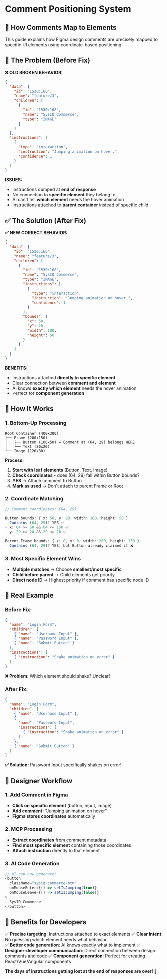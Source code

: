 # Comment Positioning System

## 🎯 **How Comments Map to Elements**

This guide explains how Figma design comments are precisely mapped to specific UI elements using coordinate-based positioning.

## 🔧 **The Problem (Before Fix)**

**❌ OLD BROKEN BEHAVIOR:**
```json
{
  "data": {
    "id": "1530:166",
    "name": "feature/3", 
    "children": [
      {
        "id": "1530:168", 
        "name": "SysIQ Commerce",
        "type": "IMAGE"
      }
    ]
  },
  "instructions": [
    {
      "type": "interaction",
      "instruction": "Jumping animation on hover.",
      "confidence": 1
    }
  ]
}
```

**ISSUES:**
- Instructions dumped at **end of response**
- No connection to **specific element** they belong to
- AI can't tell **which element** needs the hover animation
- Instructions attached to **parent container** instead of specific child

## ✅ **The Solution (After Fix)**

**✅ NEW CORRECT BEHAVIOR:**
```json
{
  "data": {
    "id": "1530:166",
    "name": "feature/3",
    "children": [
      {
        "id": "1530:168",
        "name": "SysIQ Commerce", 
        "type": "IMAGE",
        "instructions": [
          {
            "type": "interaction",
            "instruction": "Jumping animation on hover.",
            "confidence": 1
          }
        ],
        "bounds": {
          "x": 50,
          "y": 20, 
          "width": 100,
          "height": 50
        }
      }
    ]
  }
}
```

**BENEFITS:**
- Instructions attached **directly to specific element**
- Clear connection between **comment and element**
- AI knows **exactly which element** needs the hover animation
- Perfect for **component generation**

## 🧠 **How It Works**

### **1. Bottom-Up Processing**
```
Root Container (400x300)
├── Frame (200x150) 
│   ├── Button (100x50) ← Comment at (64, 29) belongs HERE
│   └── Text (80x20)
└── Image (120x80)
```

**Process:**
1. **Start with leaf elements** (Button, Text, Image)
2. **Check coordinates** - does (64, 29) fall within Button bounds?
3. **YES** → Attach comment to Button
4. **Mark as used** → Don't attach to parent Frame or Root

### **2. Coordinate Matching**
```typescript
// Comment coordinates: (64, 29)

Button bounds: { x: 50, y: 20, width: 100, height: 50 }
- Contains (64, 29)? YES ✅
- x: 64 >= 50 && 64 <= 150 ✅  
- y: 29 >= 20 && 29 <= 70 ✅

Parent Frame bounds: { x: 0, y: 0, width: 200, height: 150 }  
- Contains (64, 29)? YES, but Button already claimed it ❌
```

### **3. Most Specific Element Wins**
- **Multiple matches** → Choose **smallest/most specific**
- **Child before parent** → Child elements get priority
- **Direct node ID** → Highest priority if comment has specific node ID

## 📍 **Real Example**

### **Before Fix:**
```json
{
  "name": "Login Form",
  "children": [
    { "name": "Username Input" },
    { "name": "Password Input" }, 
    { "name": "Submit Button" }
  ],
  "instructions": [
    { "instruction": "Shake animation on error" }
  ]
}
```
**❌ Problem:** Which element should shake? Unclear!

### **After Fix:**
```json
{
  "name": "Login Form", 
  "children": [
    { "name": "Username Input" },
    { 
      "name": "Password Input",
      "instructions": [
        { "instruction": "Shake animation on error" }
      ]
    },
    { "name": "Submit Button" }
  ]
}
```
**✅ Solution:** Password Input specifically shakes on error!

## 🎨 **Designer Workflow**

### **1. Add Comment in Figma**
- **Click on specific element** (button, input, image)
- **Add comment:** "Jumping animation on hover"
- **Figma stores coordinates** automatically

### **2. MCP Processing**  
- **Extract coordinates** from comment metadata
- **Find most specific element** containing those coordinates
- **Attach instruction** directly to that element

### **3. AI Code Generation**
```typescript
// AI can now generate:
<button 
  className="sysiq-commerce-btn"
  onMouseEnter={() => setIsJumping(true)}
  onMouseLeave={() => setIsJumping(false)}
>
  SysIQ Commerce
</button>
```

## 🚀 **Benefits for Developers**

✅ **Precise targeting**: Instructions attached to exact elements
✅ **Clear intent**: No guessing which element needs what behavior  
✅ **Better code generation**: AI knows exactly what to implement
✅ **Designer-developer communication**: Direct connection between design comments and code
✅ **Component generation**: Perfect for creating React/Vue/Angular components

**The days of instructions getting lost at the end of responses are over! 🎉** 